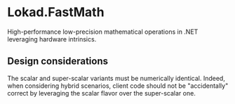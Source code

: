 ﻿# Lokad.FastMath

High-performance low-precision mathematical operations in .NET 
leveraging hardware intrinsics.

## Design considerations

The scalar and super-scalar variants must be numerically
identical. Indeed, when considering hybrid scenarios, client
code should not be "accidentally" correct by leveraging the
scalar flavor over the super-scalar one.
